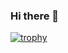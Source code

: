 ### Hi there 👋


[![trophy](https://github-profile-trophy.vercel.app/?username=ryo-ma)](https://github.com/ryo-ma/github-profile-trophy)


<!--
**gokselelpeze/gokselelpeze** is a ✨ _special_ ✨ repository because its `README.md` (this file) appears on your GitHub profile.

Here are some ideas to get you started:

- 🔭 I’m currently working on ...
- 🌱 I’m currently learning ...
- 👯 I’m looking to collaborate on ...
- 🤔 I’m looking for help with ...
- 💬 Ask me about ...
- 📫 How to reach me: ...
- 😄 Pronouns: ...
- ⚡ Fun fact: ...
-->
